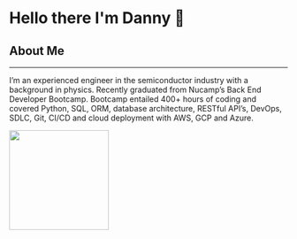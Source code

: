 # Hello there I'm Danny 👋


## About Me
---
I’m an experienced engineer in the semiconductor industry with a background in physics. Recently graduated from Nucamp’s Back End Developer Bootcamp. Bootcamp entailed 400+ hours of coding and covered Python, SQL, ORM, database architecture, RESTful API’s, DevOps, SDLC, Git, CI/CD and cloud deployment with AWS, GCP and Azure. 

<img height="180em" src="https://github-readme-stats.vercel.app/api?Danny-SibleyGapur&show_icons=true&hide_border=true&&count_private=true&include_all_commits=true" />

<!--
**Danny-Sibley/Danny-Sibley** is a ✨ _special_ ✨ repository because its `README.md` (this file) appears on your GitHub profile.


- 🔭 I’m currently working on ...
- 🌱 I’m currently learning ...
- 👯 I’m looking to collaborate on ...
- 🤔 I’m looking for help with ...
- 💬 Ask me about ...
- 📫 How to reach me: ...
- 😄 Pronouns: ...
- ⚡ Fun fact: ...
-->
